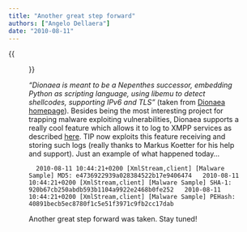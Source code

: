 ```yaml
---
title: "Another great step forward"
authors: ["Angelo Dellaera"]
date: "2010-08-11"
---
```

{{<figure src="images/banner.png" alt="Banner" width="50%">}}

_“Dionaea is meant to be a Nepenthes successor, embedding Python as scripting language, using libemu to detect shellcodes, supporting IPv6 and TLS”_ (taken from [Dionaea homepage](http://dionaea.carnivore.it/)). Besides being the most interesting project for trapping malware exploiting vulnerabilities, Dionaea supports a really cool feature which allows it to log to XMPP services as described [here](http://dionaea.carnivore.it/#logxmpp). TIP now exploits this feature receiving and storing such logs (really thanks to Markus Koetter for his help and support). Just an example of what happened today…  
  
`  
2010-08-11 10:44:21+0200 [XmlStream,client] [Malware Sample] MD5: e4736922939a028384522b17e9406474  
2010-08-11 10:44:21+0200 [XmlStream,client] [Malware Sample] SHA-1: 920b67cb250abdb593b1104a9922e2468b0fe252  
2010-08-11 10:44:21+0200 [XmlStream,client] [Malware Sample] PEHash: 40891becb5ec8780f1c5e51f3971c9fb2cc17dab  
`  
  
Another great step forward was taken. Stay tuned!
